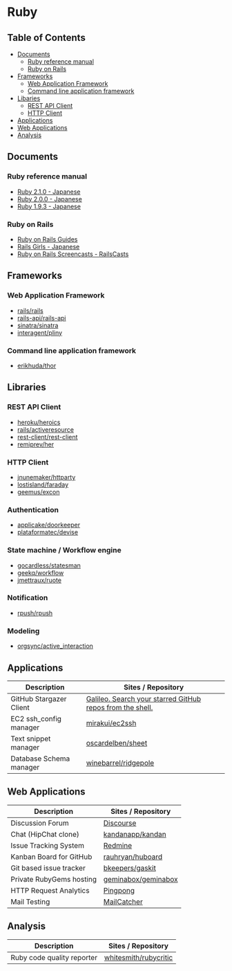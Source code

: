 Ruby
================================================================================


Table of Contents
--------------------------------------------------------------------------------

- [Documents](#documents)
    - [Ruby reference manual](#ruby-reference-manual)
    - [Ruby on Rails](#ruby-on-rails)
- [Frameworks](#frameworks)
    - [Web Application Framework](#web-application-framework)
    - [Command line application framework](#command-line-application-framework)
- [Libaries](#libraries)
    - [REST API Client](#rest-api-client)
    - [HTTP Client](#http-client)
- [Applications](#applications)
- [Web Applications](#web-applications)
- [Analysis](#analysis)


Documents
--------------------------------------------------------------------------------

### Ruby reference manual

- [Ruby 2.1.0 - Japanese](http://docs.ruby-lang.org/ja/2.1.0/doc/index.html)
- [Ruby 2.0.0 - Japanese](http://docs.ruby-lang.org/ja/2.0.0/doc/index.html)
- [Ruby 1.9.3 - Japanese](http://docs.ruby-lang.org/ja/1.9.3/doc/index.html)


### Ruby on Rails

- [Ruby on Rails Guides](http://guides.rubyonrails.org/)
- [Rails Girls - Japanese](http://railsgirls.jp/)
- [Ruby on Rails Screencasts - RailsCasts](http://railscasts.com/)


Frameworks
--------------------------------------------------------------------------------

### Web Application Framework

- [rails/rails](https://github.com/rails/rails)
- [rails-api/rails-api](https://github.com/rails-api/rails-api)
- [sinatra/sinatra](https://github.com/sinatra/sinatra)
- [interagent/pliny](https://github.com/interagent/pliny)


### Command line application framework

- [erikhuda/thor](https://github.com/erikhuda/thor)


Libraries
--------------------------------------------------------------------------------

### REST API Client

- [heroku/heroics](https://github.com/heroku/heroics)
- [rails/activeresource](https://github.com/rails/activeresource)
- [rest-client/rest-client](https://github.com/rest-client/rest-client)
- [remiprev/her](https://github.com/remiprev/her)


### HTTP Client

- [jnunemaker/httparty](https://github.com/jnunemaker/httparty)
- [lostisland/faraday](https://github.com/lostisland/faraday)
- [geemus/excon](https://github.com/geemus/excon)


### Authentication

- [applicake/doorkeeper](https://github.com/applicake/doorkeeper)
- [plataformatec/devise](https://github.com/plataformatec/devise)

### State machine / Workflow engine

- [gocardless/statesman](https://github.com/gocardless/statesman)
- [geekq/workflow](https://github.com/geekq/workflow)
- [jmettraux/ruote](https://github.com/jmettraux/ruote)


### Notification

- [rpush/rpush](https://github.com/rpush/rpush)


### Modeling

- [orgsync/active_interaction](https://github.com/orgsync/active_interaction)


Applications
--------------------------------------------------------------------------------

Description              | Sites / Repository
------------------------ | -----------------------------------------------------
GitHub Stargazer Client  | [Galileo. Search your starred GitHub repos from the shell.](http://jacksongariety.github.io/Galileo/)
EC2 ssh_config manager   | [mirakui/ec2ssh](https://github.com/mirakui/ec2ssh)
Text snippet manager     | [oscardelben/sheet](https://github.com/oscardelben/sheet)
Database Schema manager  | [winebarrel/ridgepole](https://github.com/winebarrel/ridgepole)


Web Applications
--------------------------------------------------------------------------------

Description              | Sites / Repository
------------------------ | -----------------------------------------------------
Discussion Forum         | [Discourse](http://www.discourse.org/)
Chat (HipChat clone)     | [kandanapp/kandan](https://github.com/kandanapp/kandan)
Issue Tracking System    | [Redmine](http://www.redmine.org/)
Kanban Board for GitHub  | [rauhryan/huboard](https://github.com/rauhryan/huboard)
Git based issue tracker  | [bkeepers/gaskit](https://github.com/bkeepers/gaskit)
Private RubyGems hosting | [geminabox/geminabox](https://github.com/geminabox/geminabox)
HTTP Request Analytics   | [Pingpong](http://pingpong.sh)
Mail Testing             | [MailCatcher](http://mailcatcher.me)


Analysis
--------------------------------------------------------------------------------

Description                | Sites / Repository
-------------------------- | ---------------------------------------------------
Ruby code quality reporter | [whitesmith/rubycritic](https://github.com/whitesmith/rubycritic)

